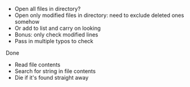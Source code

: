 * Open all files in directory?
* Open only modified files in directory: need to exclude deleted ones somehow
* Or add to list and carry on looking
* Bonus: only check modified lines
* Pass in multiple typos to check

Done
* Read file contents
* Search for string in file contents
* Die if it's found straight away
